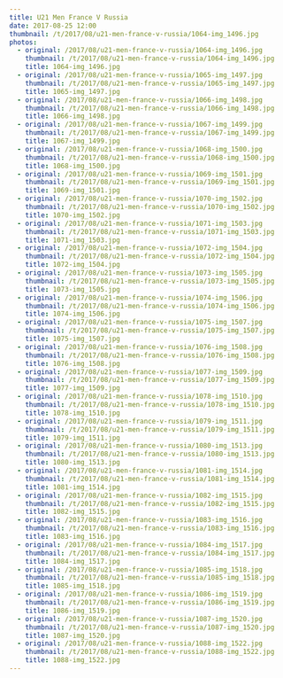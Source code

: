 ```yaml
---
title: U21 Men France V Russia
date: 2017-08-25 12:00
thumbnail: /t/2017/08/u21-men-france-v-russia/1064-img_1496.jpg
photos:
  - original: /2017/08/u21-men-france-v-russia/1064-img_1496.jpg
    thumbnail: /t/2017/08/u21-men-france-v-russia/1064-img_1496.jpg
    title: 1064-img_1496.jpg
  - original: /2017/08/u21-men-france-v-russia/1065-img_1497.jpg
    thumbnail: /t/2017/08/u21-men-france-v-russia/1065-img_1497.jpg
    title: 1065-img_1497.jpg
  - original: /2017/08/u21-men-france-v-russia/1066-img_1498.jpg
    thumbnail: /t/2017/08/u21-men-france-v-russia/1066-img_1498.jpg
    title: 1066-img_1498.jpg
  - original: /2017/08/u21-men-france-v-russia/1067-img_1499.jpg
    thumbnail: /t/2017/08/u21-men-france-v-russia/1067-img_1499.jpg
    title: 1067-img_1499.jpg
  - original: /2017/08/u21-men-france-v-russia/1068-img_1500.jpg
    thumbnail: /t/2017/08/u21-men-france-v-russia/1068-img_1500.jpg
    title: 1068-img_1500.jpg
  - original: /2017/08/u21-men-france-v-russia/1069-img_1501.jpg
    thumbnail: /t/2017/08/u21-men-france-v-russia/1069-img_1501.jpg
    title: 1069-img_1501.jpg
  - original: /2017/08/u21-men-france-v-russia/1070-img_1502.jpg
    thumbnail: /t/2017/08/u21-men-france-v-russia/1070-img_1502.jpg
    title: 1070-img_1502.jpg
  - original: /2017/08/u21-men-france-v-russia/1071-img_1503.jpg
    thumbnail: /t/2017/08/u21-men-france-v-russia/1071-img_1503.jpg
    title: 1071-img_1503.jpg
  - original: /2017/08/u21-men-france-v-russia/1072-img_1504.jpg
    thumbnail: /t/2017/08/u21-men-france-v-russia/1072-img_1504.jpg
    title: 1072-img_1504.jpg
  - original: /2017/08/u21-men-france-v-russia/1073-img_1505.jpg
    thumbnail: /t/2017/08/u21-men-france-v-russia/1073-img_1505.jpg
    title: 1073-img_1505.jpg
  - original: /2017/08/u21-men-france-v-russia/1074-img_1506.jpg
    thumbnail: /t/2017/08/u21-men-france-v-russia/1074-img_1506.jpg
    title: 1074-img_1506.jpg
  - original: /2017/08/u21-men-france-v-russia/1075-img_1507.jpg
    thumbnail: /t/2017/08/u21-men-france-v-russia/1075-img_1507.jpg
    title: 1075-img_1507.jpg
  - original: /2017/08/u21-men-france-v-russia/1076-img_1508.jpg
    thumbnail: /t/2017/08/u21-men-france-v-russia/1076-img_1508.jpg
    title: 1076-img_1508.jpg
  - original: /2017/08/u21-men-france-v-russia/1077-img_1509.jpg
    thumbnail: /t/2017/08/u21-men-france-v-russia/1077-img_1509.jpg
    title: 1077-img_1509.jpg
  - original: /2017/08/u21-men-france-v-russia/1078-img_1510.jpg
    thumbnail: /t/2017/08/u21-men-france-v-russia/1078-img_1510.jpg
    title: 1078-img_1510.jpg
  - original: /2017/08/u21-men-france-v-russia/1079-img_1511.jpg
    thumbnail: /t/2017/08/u21-men-france-v-russia/1079-img_1511.jpg
    title: 1079-img_1511.jpg
  - original: /2017/08/u21-men-france-v-russia/1080-img_1513.jpg
    thumbnail: /t/2017/08/u21-men-france-v-russia/1080-img_1513.jpg
    title: 1080-img_1513.jpg
  - original: /2017/08/u21-men-france-v-russia/1081-img_1514.jpg
    thumbnail: /t/2017/08/u21-men-france-v-russia/1081-img_1514.jpg
    title: 1081-img_1514.jpg
  - original: /2017/08/u21-men-france-v-russia/1082-img_1515.jpg
    thumbnail: /t/2017/08/u21-men-france-v-russia/1082-img_1515.jpg
    title: 1082-img_1515.jpg
  - original: /2017/08/u21-men-france-v-russia/1083-img_1516.jpg
    thumbnail: /t/2017/08/u21-men-france-v-russia/1083-img_1516.jpg
    title: 1083-img_1516.jpg
  - original: /2017/08/u21-men-france-v-russia/1084-img_1517.jpg
    thumbnail: /t/2017/08/u21-men-france-v-russia/1084-img_1517.jpg
    title: 1084-img_1517.jpg
  - original: /2017/08/u21-men-france-v-russia/1085-img_1518.jpg
    thumbnail: /t/2017/08/u21-men-france-v-russia/1085-img_1518.jpg
    title: 1085-img_1518.jpg
  - original: /2017/08/u21-men-france-v-russia/1086-img_1519.jpg
    thumbnail: /t/2017/08/u21-men-france-v-russia/1086-img_1519.jpg
    title: 1086-img_1519.jpg
  - original: /2017/08/u21-men-france-v-russia/1087-img_1520.jpg
    thumbnail: /t/2017/08/u21-men-france-v-russia/1087-img_1520.jpg
    title: 1087-img_1520.jpg
  - original: /2017/08/u21-men-france-v-russia/1088-img_1522.jpg
    thumbnail: /t/2017/08/u21-men-france-v-russia/1088-img_1522.jpg
    title: 1088-img_1522.jpg
---
```

